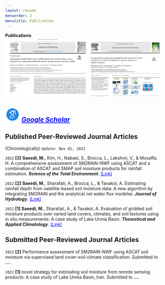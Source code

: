 ```yaml
---
layout: resume
menuorder: 3
menutitle: Publication
---
```


__Publications__
<img src="/assets//NEWW_P.png" alt="NEWW_P"> 
## <img src="/assets//icons8-google-scholar-48.png" alt="NEWW_P"> *<a href="https://scholar.google.com/citations?user=SI0yqk0AAAAJ&hl=en" style="color: blue;"> Google Scholar </a>*

## Published Peer-Reviewed Journal Articles 
(Chronologically) `Update: Nov 01, 2022`

`2022`
__[3]__ __Saeedi, M.__, Kim, H., Nabaei, S., Brocca, L., Lakshmi, V., & Mosaffa, H. A comprehensive assessment of SM2RAIN-NWF using ASCAT and a combination of ASCAT and SMAP soil moisture products for rainfall estimation. ___Science of the Total Environment___. <a href="https://www.sciencedirect.com/science/article/abs/pii/S0048969722035136" style="color: blue;">(Link)</a>

`2022`
__[2]__ __Saeedi, M.__, Sharafati, A., Brocca, L., & Tavakol, A. Estimating rainfall depth from satellite-based soil moisture data: A new algorithm by integrating SM2RAIN and the analytical net water flux modelse. ___Journal of Hydrology___. <a href="https://www.sciencedirect.com/science/article/abs/pii/S0022169422004437" style="color: blue;">(Link)</a>

`2021`
__[1]__ __Saeedi, M.__, Sharafati, A., & Tavakol, A. Evaluation of gridded soil moisture products over varied land covers, climates, and soil textures using in situ measurements: A case study of Lake Urmia Basin. ___Theoretical and Applied Climatology___. <a href="https://link.springer.com/article/10.1007/s00704-021-03678-x" style="color: blue;">(Link)</a>




## Submitted Peer-Reviewed Journal Articles
`2022`
__[2]__ Performance assessment of SM2RAIN-NWF using ASCAT soil moisture via supervised land cover-soil-climate classification. Submitted to __...__.

`2022`
__[1]__ novel strategy for estimating soil moisture from remote sensing products: A case study of Lake Urmia Basin, Iran. Submitted to __...__.


<!-- ### Footer

Last updated: May 2013 -->


